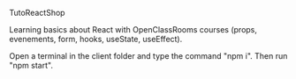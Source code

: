 TutoReactShop

Learning basics about React with OpenClassRooms courses (props, evenements, form, hooks, useState, useEffect).

Open a terminal in the client folder and type the command "npm i".
Then run "npm start".